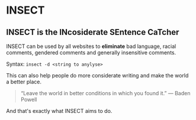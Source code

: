 # INSECT
## INSECT is the INcosiderate SEntence CaTcher

INSECT can be used by all websites to **eliminate** bad language, racial comments, gendered comments and generally insensitive comments.

Syntax: `insect -d <string to anylyse>`

This can also help people do more considerate writing and make the world a better place.

> “Leave the world in better conditions in which you found it.” 
― Baden Powell

And that's exactly what INSECT aims to do.
